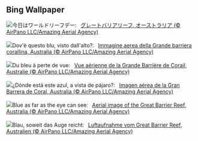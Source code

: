 ## Bing Wallpaper
![](https://www.bing.com/th?id=OHR.ReefAwareness_JA-JP3893578762_UHD.jpg&w=1000)今日はワールドリーフデー:&nbsp;&ensp;[グレートバリアリーフ, オーストラリア (© AirPano LLC/Amazing Aerial Agency)](https://www.bing.com/th?id=OHR.ReefAwareness_JA-JP3893578762_UHD.jpg)
<br><br/>
![](https://www.bing.com/th?id=OHR.ReefAwareness_IT-IT7365437503_UHD.jpg&w=1000)Dov'è questo blu, visto dall'alto?:&nbsp;&ensp;[Immagine aerea della Grande barriera corallina, Australia (© AirPano LLC/Amazing Aerial Agency)](https://www.bing.com/th?id=OHR.ReefAwareness_IT-IT7365437503_UHD.jpg)
<br><br/>
![](https://www.bing.com/th?id=OHR.ReefAwareness_FR-FR6730128355_UHD.jpg&w=1000)Du bleu à perte de vue:&nbsp;&ensp;[Vue aérienne de la Grande Barrière de Corail, Australie (© AirPano LLC/Amazing Aerial Agency)](https://www.bing.com/th?id=OHR.ReefAwareness_FR-FR6730128355_UHD.jpg)
<br><br/>
![](https://www.bing.com/th?id=OHR.ReefAwareness_ES-ES1945757538_UHD.jpg&w=1000)¿Dónde está este azul, a vista de pájaro?:&nbsp;&ensp;[Imagen aérea de la Gran Barrera de Coral, Australia (© AirPano LLC/Amazing Aerial Agency)](https://www.bing.com/th?id=OHR.ReefAwareness_ES-ES1945757538_UHD.jpg)
<br><br/>
![](https://www.bing.com/th?id=OHR.ReefAwareness_EN-GB8413195988_UHD.jpg&w=1000)Blue as far as the eye can see:&nbsp;&ensp;[Aerial image of the Great Barrier Reef, Australia (© AirPano LLC/Amazing Aerial Agency)](https://www.bing.com/th?id=OHR.ReefAwareness_EN-GB8413195988_UHD.jpg)
<br><br/>
![](https://www.bing.com/th?id=OHR.ReefAwareness_DE-DE8258767284_UHD.jpg&w=1000)Blau, soweit das Auge reicht:&nbsp;&ensp;[Luftaufnahme vom Great Barrier Reef, Australien (© AirPano LLC/Amazing Aerial Agency)](https://www.bing.com/th?id=OHR.ReefAwareness_DE-DE8258767284_UHD.jpg)
<br><br/>
